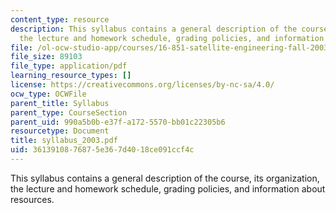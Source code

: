```yaml
---
content_type: resource
description: This syllabus contains a general description of the course, its organization,
  the lecture and homework schedule, grading policies, and information about resources.
file: /ol-ocw-studio-app/courses/16-851-satellite-engineering-fall-2003/3613910876875e367d4018ce091ccf4c_syllabus_2003.pdf
file_size: 89103
file_type: application/pdf
learning_resource_types: []
license: https://creativecommons.org/licenses/by-nc-sa/4.0/
ocw_type: OCWFile
parent_title: Syllabus
parent_type: CourseSection
parent_uid: 990a5b0b-e37f-a172-5570-bb01c22305b6
resourcetype: Document
title: syllabus_2003.pdf
uid: 36139108-7687-5e36-7d40-18ce091ccf4c
---
```

This syllabus contains a general description of the course, its organization, the lecture and homework schedule, grading policies, and information about resources.